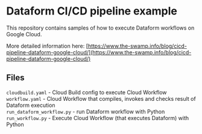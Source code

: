 # Dataform CI/CD pipeline example

This repository contains samples of how to execute Dataform workflows on Google Cloud.

More detailed information here: [https://www.the-swamp.info/blog/cicd-pipeline-dataform-google-cloud/](https://www.the-swamp.info/blog/cicd-pipeline-dataform-google-cloud/)  

## Files
`cloudbuild.yaml` - Cloud Build config to execute Cloud Workflow  
`workflow.yaml` - Cloud Workflow that compiles, invokes and checks result of Dataform execution  
`run_dataform_workflow.py` - run Dataform workflow with Python  
`run_workflow.py` - Execute Cloud Workflow (that executes Dataform) with Python